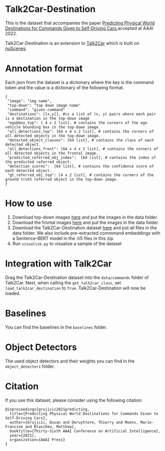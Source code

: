 # Talk2Car-Destination

This is the dataset that accompanies the paper [Predicting Physical World Destinations for Commands Given to Self-Driving Cars
](https://arxiv.org/abs/2112.05419) accepted at AAAI 2022.

Talk2Car-Destination is an extension to [Talk2Car](https://github.com/talk2car/Talk2Car) which is built on [nuScenes](https://www.nuscenes.org/).

# Annotation format
Each json from the dataset is a dictionary where the key is the command token and the value is a dictionary of the following format.

```
{
 "image": "img name",
 "top-down": "top down image name"
 "command": "given command"
 "destinations": [[x,y]], #is a list of (x, y) pairs where each pair is a destination in the top-down image
 "egobbox_top": [ 4 x 2 list], # contains the corners of the ego vehicle bounding box in the top-down image.
 "all_detections_top": [64 x 4 x 2 list], # contains the corners of all detected objects in the top-down image.
 "detected_object_classes": [64 list], # contains the class of each detected object.
 "all_detections_front": [64 x 4 x 2 list], # contains the corners of all detected objects in the frontal image.
 "predicted_referred_obj_index":  [64 list], # contains the index of the predicted referred object.
 "detection_scores":  [64 list], # contains the confidence score of each detected object.
 "gt_referred_obj_top": [4 x 2 list], # contains the corners of the ground truth referred object in the top-down image.
}              
```

# How to use

1. Download top-down images [here](https://drive.google.com/file/d/1lrgghIVYPxCboZ77eTO8cdFcm_6mcZga/view?usp=sharing) and put the images in the data folder.
2. Download the frontal images [here](https://drive.google.com/file/d/1bhcdej7IFj5GqfvXGrHGPk2Knxe77pek/view?usp=sharing) and put the images in the data folder.
3. Download the Talk2Car-Destination dataset [here](https://drive.google.com/file/d/1DS8_90IPm81oeFHnjUGleeFitCnWXH7E/view?usp=share_link) and put all files in the data folder. We also include pre-extracted commmand embeddings with a Sentence-BERT model in the .h5 files in this zip.
4. Run `visualize.py` to visualize a sample of the dataset

# Integration with Talk2Car

Drag the Talk2Car-Destination dataset into the `data/commands` folder of Talk2Car.
Next, when calling the `get_talk2car_class`, set `load_talk2car_destination` to `True`.
Talk2Car-Destination will now be loaded.

# Baselines

You can find the baselines in the `baselines` folder.

# Object Detectors

The used object detectors and their weights you can find in the `object_detectors` folder.

# Citation
If you use this dataset, please consider using the following citation:
```
@inproceedings{grujicic2021predicting,
  title={Predicting Physical World Destinations for Commands Given to Self-Driving Cars},
  author={Grujicic, Dusan and Deruyttere, Thierry and Moens, Marie-Francine and Blaschko, Matthew},
  booktitle={Thirty-Sixth AAAI Conference on Artificial Intelligence},
  year={2021},
  organization={AAAI Press}
}
```
